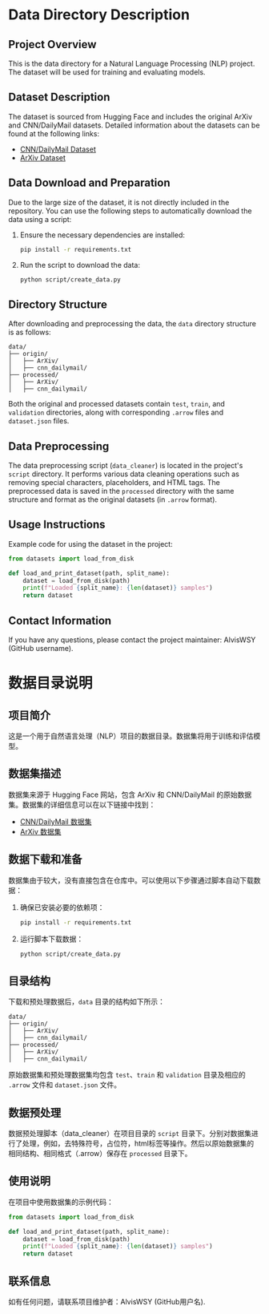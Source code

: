 # Data Directory Description

## Project Overview
This is the data directory for a Natural Language Processing (NLP) project. The dataset will be used for training and evaluating models.

## Dataset Description
The dataset is sourced from Hugging Face and includes the original ArXiv and CNN/DailyMail datasets. Detailed information about the datasets can be found at the following links:
- [CNN/DailyMail Dataset](https://huggingface.co/datasets/abisee/cnn_dailymail)
- [ArXiv Dataset](https://huggingface.co/datasets/ccdv/arxiv-summarization)

## Data Download and Preparation
Due to the large size of the dataset, it is not directly included in the repository. You can use the following steps to automatically download the data using a script:

1. Ensure the necessary dependencies are installed:
   ```bash
   pip install -r requirements.txt
   ```

2. Run the script to download the data:
   ```bash
   python script/create_data.py
   ```

## Directory Structure
After downloading and preprocessing the data, the `data` directory structure is as follows:

```
data/
├── origin/
│   ├── ArXiv/
│   ├── cnn_dailymail/
├── processed/
│   ├── ArXiv/
│   ├── cnn_dailymail/
```

Both the original and processed datasets contain `test`, `train`, and `validation` directories, along with corresponding `.arrow` files and `dataset.json` files.

## Data Preprocessing
The data preprocessing script (`data_cleaner`) is located in the project's `script` directory. It performs various data cleaning operations such as removing special characters, placeholders, and HTML tags. The preprocessed data is saved in the `processed` directory with the same structure and format as the original datasets (in `.arrow` format).

## Usage Instructions
Example code for using the dataset in the project:
```python
from datasets import load_from_disk

def load_and_print_dataset(path, split_name):
    dataset = load_from_disk(path)
    print(f"Loaded {split_name}: {len(dataset)} samples")
    return dataset
```

## Contact Information
If you have any questions, please contact the project maintainer: AlvisWSY (GitHub username).



# 数据目录说明

## 项目简介
这是一个用于自然语言处理（NLP）项目的数据目录。数据集将用于训练和评估模型。

## 数据集描述
数据集来源于 Hugging Face 网站，包含 ArXiv 和 CNN/DailyMail 的原始数据集。数据集的详细信息可以在以下链接中找到：
- [CNN/DailyMail 数据集](https://huggingface.co/datasets/abisee/cnn_dailymail)
- [ArXiv 数据集](https://huggingface.co/datasets/ccdv/arxiv-summarization)

## 数据下载和准备
数据集由于较大，没有直接包含在仓库中。可以使用以下步骤通过脚本自动下载数据：

1. 确保已安装必要的依赖项：
   ```bash
   pip install -r requirements.txt
   ```

2. 运行脚本下载数据：
   ```bash
   python script/create_data.py
   ```

## 目录结构
下载和预处理数据后，`data` 目录的结构如下所示：

```
data/
├── origin/
│   ├── ArXiv/
│   ├── cnn_dailymail/
├── processed/
│   ├── ArXiv/
│   ├── cnn_dailymail/
```

原始数据集和预处理数据集均包含 `test`、`train` 和 `validation` 目录及相应的 `.arrow` 文件和 `dataset.json` 文件。

## 数据预处理
数据预处理脚本（data_cleaner）在项目目录的 `script` 目录下。分别对数据集进行了处理，例如，去特殊符号，占位符，html标签等操作。然后以原始数据集的相同结构、相同格式（.arrow）保存在 `processed` 目录下。

## 使用说明
在项目中使用数据集的示例代码：
```python
from datasets import load_from_disk

def load_and_print_dataset(path, split_name):
    dataset = load_from_disk(path)
    print(f"Loaded {split_name}: {len(dataset)} samples")
    return dataset
```

## 联系信息
如有任何问题，请联系项目维护者：AlvisWSY (GitHub用户名).
